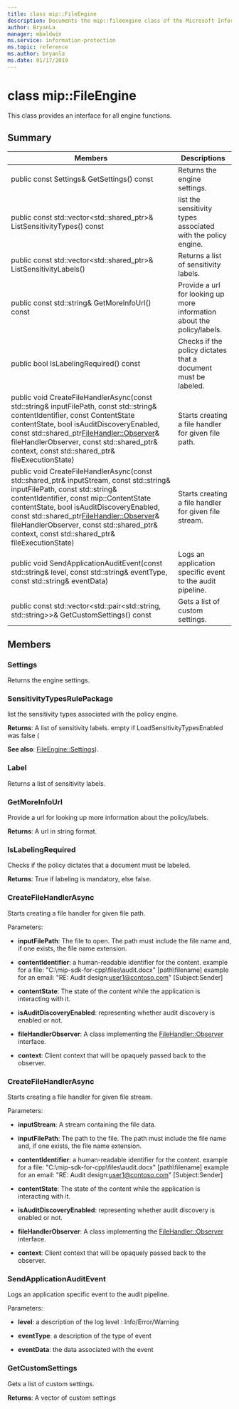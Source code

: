 ```yaml
---
title: class mip::FileEngine 
description: Documents the mip::fileengine class of the Microsoft Information Protection (MIP) SDK.
author: BryanLa
manager: mbaldwin
ms.service: information-protection
ms.topic: reference
ms.author: bryanla
ms.date: 01/17/2019
---
```


# class mip::FileEngine 
This class provides an interface for all engine functions.
  
## Summary
 Members                        | Descriptions                                
--------------------------------|---------------------------------------------
 public const Settings& GetSettings() const  |  Returns the engine settings.
public const std::vector<std::shared_ptr<SensitivityTypesRulePackage>>& ListSensitivityTypes() const  |  list the sensitivity types associated with the policy engine.
public const std::vector<std::shared_ptr<Label>>& ListSensitivityLabels()  |  Returns a list of sensitivity labels.
 public const std::string& GetMoreInfoUrl() const  |  Provide a url for looking up more information about the policy/labels.
 public bool IsLabelingRequired() const  |  Checks if the policy dictates that a document must be labeled.
public void CreateFileHandlerAsync(const std::string& inputFilePath, const std::string& contentIdentifier, const ContentState contentState, bool isAuditDiscoveryEnabled, const std::shared_ptr<FileHandler::Observer>& fileHandlerObserver, const std::shared_ptr<void>& context, const std::shared_ptr<FileExecutionState>& fileExecutionState)  |  Starts creating a file handler for given file path.
public void CreateFileHandlerAsync(const std::shared_ptr<Stream>& inputStream, const std::string& inputFilePath, const std::string& contentIdentifier, const mip::ContentState contentState, bool isAuditDiscoveryEnabled, const std::shared_ptr<FileHandler::Observer>& fileHandlerObserver, const std::shared_ptr<void>& context, const std::shared_ptr<FileExecutionState>& fileExecutionState)  |  Starts creating a file handler for given file stream.
 public void SendApplicationAuditEvent(const std::string& level, const std::string& eventType, const std::string& eventData)  |  Logs an application specific event to the audit pipeline.
public const std::vector<std::pair<std::string, std::string>>& GetCustomSettings() const  |  Gets a list of custom settings.
  
## Members
  
### Settings
Returns the engine settings.
  
### SensitivityTypesRulePackage
list the sensitivity types associated with the policy engine.

  
**Returns**: A list of sensitivity labels. empty if LoadSensitivityTypesEnabled was false (
  
**See also**: [FileEngine::Settings](class_mip_fileengine_settings.md)).
  
### Label
Returns a list of sensitivity labels.
  
### GetMoreInfoUrl
Provide a url for looking up more information about the policy/labels.

  
**Returns**: A url in string format.
  
### IsLabelingRequired
Checks if the policy dictates that a document must be labeled.

  
**Returns**: True if labeling is mandatory, else false.
  
### CreateFileHandlerAsync
Starts creating a file handler for given file path.

Parameters:  
* **inputFilePath**: The file to open. The path must include the file name and, if one exists, the file name extension. 


* **contentIdentifier**: a human-readable identifier for the content. example for a file: "C:\mip-sdk-for-cpp\files\audit.docx" [path\filename] example for an email: "RE: Audit design:user1@contoso.com" [Subject:Sender] 


* **contentState**: The state of the content while the application is interacting with it. 


* **isAuditDiscoveryEnabled**: representing whether audit discovery is enabled or not. 


* **fileHandlerObserver**: A class implementing the [FileHandler::Observer](class_mip_filehandler_observer.md) interface. 


* **context**: Client context that will be opaquely passed back to the observer.


  
### CreateFileHandlerAsync
Starts creating a file handler for given file stream.

Parameters:  
* **inputStream**: A stream containing the file data. 


* **inputFilePath**: The path to the file. The path must include the file name and, if one exists, the file name extension. 


* **contentIdentifier**: a human-readable identifier for the content. example for a file: "C:\mip-sdk-for-cpp\files\audit.docx" [path\filename] example for an email: "RE: Audit design:user1@contoso.com" [Subject:Sender] 


* **contentState**: The state of the content while the application is interacting with it. 


* **isAuditDiscoveryEnabled**: representing whether audit discovery is enabled or not. 


* **fileHandlerObserver**: A class implementing the [FileHandler::Observer](class_mip_filehandler_observer.md) interface. 


* **context**: Client context that will be opaquely passed back to the observer.


  
### SendApplicationAuditEvent
Logs an application specific event to the audit pipeline.

Parameters:  
* **level**: a description of the log level : Info/Error/Warning 


* **eventType**: a description of the type of event 


* **eventData**: the data associated with the event


  
### GetCustomSettings
Gets a list of custom settings.

  
**Returns**: A vector of custom settings
